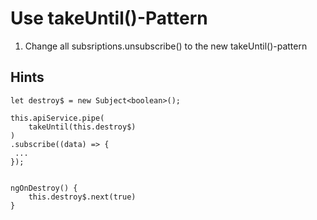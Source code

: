 # Use takeUntil()-Pattern

1. Change all subsriptions.unsubscribe() to the new takeUntil()-pattern
## Hints

```
let destroy$ = new Subject<boolean>();

this.apiService.pipe(
	takeUntil(this.destroy$)
)
.subscribe((data) => {
 ...
});


ngOnDestroy() {
	this.destroy$.next(true)
}

```
